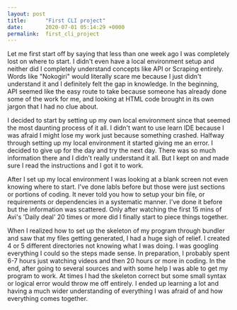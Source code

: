 ```yaml
---
layout: post
title:      "First CLI project"
date:       2020-07-01 05:14:29 +0000
permalink:  first_cli_project
---
```



Let me first start off by saying that less than one week ago I was completely lost on where to start. I didn't even have a local environment setup and neither did I completely understand concepts like API or Scraping entirely. Words like "Nokogiri" would literally scare me because I just didn't understand it and I definitely felt the gap in knowledge. In the beginning, API seemed like the easy route to take because someone has already done some of the work for me, and looking at HTML code brought in its own jargon that I had no clue about. 

I decided to start by setting up my own local environment since that seemed the most daunting process of it all. I didn't want to use learn IDE because I was afraid I might lose my work just because something crashed. Halfway through setting up my local environment it started giving me an error. I decided to give up for the day and try the next day. There was so much information there and I didn't really understand it all. But I kept on and made sure I read the instructions and I got it to work. 

After I set up my local environment I was looking at a blank screen not even knowing where to start. I've done labls before but those were just sections or portions of coding. It never told you how to setup your bin file, or requirements or dependencies in a systematic manner. I've done it before but the information was scattered. Only after watching the first 15 mins of Avi's 'Daily deal' 20 times or more did I finally start to piece things together. 

When I realized how to set up the skeleton of my program through bundler and saw that my files getting generated, I had a huge sigh of relief. I created 4 or 5 different directories not knowing what I was doing. I was googling everything I could so the steps made sense. In preparation, I probably spent 6-7 hours just watching videos and then 20 hours or more in coding. In the end, after going to several sources and with some help I was able to get my program to work. At times I had the skeleton correct but some small syntax or logical error would throw me off entirely. I ended up learning a lot and having a much wider understanding of everything I was afraid of and how everything comes together. 
